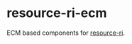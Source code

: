 # resource-ri-ecm

ECM based components for [resource-ri][1].

[1]: https://github.com/everit-org/resource-ri
